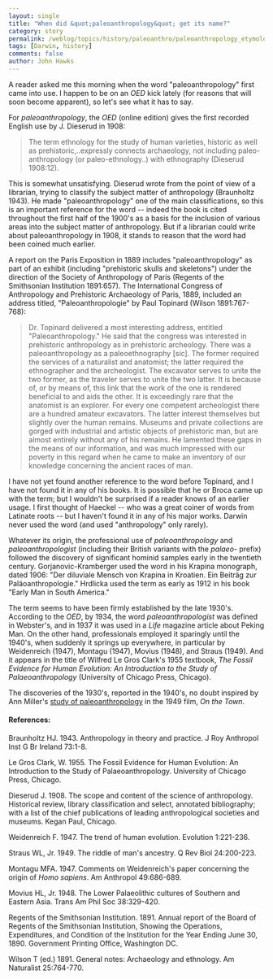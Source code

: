 ```yaml
---
layout: single 
title: "When did &quot;paleoanthropology&quot; get its name?" 
category: story
permalink: /weblog/topics/history/paleoanthro/paleoanthropology_etymology_2007.html
tags: [Darwin, history] 
comments: false 
author: John Hawks 
---
```



<p>
A reader asked me this morning when the word "paleoanthropology" first came into use. I happen to be on an <i>OED</i> kick lately (for reasons that will soon become apparent), so let's see what it has to say. 
</p>

<p>
For <i>paleoanthropology</i>, the <i>OED</i> (online edition) gives the first recorded English use by J. Dieserud in 1908: 
</p>

<blockquote>The term ethnology for the study of human varieties, historic as well as prehistoric,..expressly connects archaeology, not including paleo-anthropology (or paleo-ethnology..) with ethnography (Dieserud 1908:12).</blockquote>

<p>
This is somewhat unsatisfying. Dieserud wrote from the point of view of a librarian, trying to classify the subject matter of anthropology (Braunholtz 1943). He made "paleoanthropology" one of the main classifications, so this is an important reference for the word -- indeed the book is cited throughout the first half of the 1900's as a basis for the inclusion of various areas into the subject matter of anthropology. But if a librarian could write about paleoanthropology in 1908, it stands to reason that the word had been coined much earlier. 
</p>

<p>
A report on the Paris Exposition in 1889 includes "paleoanthropology" as part of an exhibit (including "prehistoric skulls and skeletons") under the direction of the Society of Anthropology of Paris (Regents of the Smithsonian Institution 1891:657). The International Congress of Anthropology and Prehistoric Archaeology of Paris, 1889, included an address titled, "Paleoanthropologie" by Paul Topinard (Wilson 1891:767-768): 
</p>

<blockquote>Dr. Topinard delivered a most interesting address, entitled "Paleoanthropology." He said that the congress was interested in prehistoric anthropology as in prehistoric archeology. There was a paleoanthropology as a paleoethnography [sic]. The former required the services of a naturalist and anatomist; the latter required the ethnographer and the archeologist. The excavator serves to unite the two former, as the traveler serves to unite the two latter. It is because of, or by means of, this link that the work of the one is rendered beneficial to and aids the other. It is exceedingly rare that the anatomist is an explorer. For every one competent archeologist there are a hundred amateur excavators. The latter interest themselves but slightly over the human remains. Museums and private collections are gorged with industrial and artistic objects of prehistoric man, but are almost entirely without any of his remains. He lamented these gaps in the means of our information, and was much impressed with our poverty in this regard when he came to make an inventory of our knowledge concerning the ancient races of man. </blockquote>

<p>
I have not yet found another reference to the word before Topinard, and I have not found it in any of his books. It is possible that he or Broca came up with the term; but I wouldn't be surprised if a reader knows of an earlier usage. I first thought of Haeckel -- who was a great coiner of words from Latinate roots -- but I haven't found it in any of his major works. Darwin never used the word (and used "anthropology" only rarely). 
</p>

<p>
Whatever its origin, the professional use of <i>paleoanthropology</i> and <i>paleoanthropologist</i> (including their British variants with the <i>palaeo-</i> prefix) followed the discovery of significant hominid samples early in the twentieth century. Gorjanovic-Kramberger used the word in his Krapina monograph, dated 1906: "Der diluviale Mensch von Krapina in Kroatien. Ein Beitr&auml;g zur Pal&auml;oanthropologie." Hrdlicka used the term as early as 1912 in his book "Early Man in South America." 
</p>

<p>
The term seems to have been firmly established by the late 1930's. According to the <i>OED</i>, by 1934, the word <i>paleoanthropologist</i> was defined in Webster's, and in 1937 it was used in a <i>Life</i> magazine article about Peking Man. On the other hand, professionals employed it sparingly until the 1940's, when suddenly it springs up everywhere, in particular by Weidenreich (1947), Montagu (1947), Movius (1948), and Straus (1949). And it appears in the title of Wilfred Le Gros Clark's 1955 textbook, <i>The Fossil Evidence for Human Evolution: An Introduction to the Study of Palaeoanthropology</i> (University of Chicago Press, Chicago). 
</p>

<p>
The discoveries of the 1930's, reported in the 1940's, no doubt inspired by Ann Miller's <a href="http://johnhawks.net/weblog/topics/humor/quotes/ann_miller_prehistoric_man.html">study of paleoanthropology</a> in the 1949 film, <i>On the Town</i>. 
</p>

<h4>References:</h4>

<p class="cite">Braunholtz HJ. 1943. Anthropology in theory and practice. J Roy Anthropol Inst G Br Ireland 73:1-8. </p>

<p class="cite">Le Gros Clark, W. 1955. The Fossil Evidence for Human Evolution: An Introduction to the Study of Palaeoanthropology. University of Chicago Press, Chicago. </p>

<p class="cite">Dieserud J. 1908. The scope and content of the science of anthropology. Historical review, library classification and select, annotated bibliography; with a list of the chief publications of leading anthropological societies and museums. Kegan Paul, Chicago. </p>

<p class="cite">Weidenreich F. 1947. The trend of human evolution. Evolution 1:221-236. </p>

<p class="cite">Straus WL, Jr. 1949. The riddle of man's ancestry. Q Rev Biol 24:200-223. </p>

<p class="cite">Montagu MFA. 1947. Comments on Weidenreich's paper concerning the origin of <i>Homo sapiens</i>. Am Anthropol 49:686-689. </p>

<p class="cite">Movius HL, Jr. 1948. The Lower Palaeolithic cultures of Southern and Eastern Asia. Trans Am Phil Soc 38:329-420. </p>

<p class="cite">Regents of the Smithsonian Institution. 1891. Annual report of the Board of Regents of the Smithsonian Institution, Showing the Operations, Expenditures, and Condition of the Institution for the Year Ending June 30, 1890. Government Printing Office, Washington DC. </p>

<p class="cite">Wilson T (ed.) 1891. General notes: Archaeology and ethnology. Am Naturalist 25:764-770.</p>

